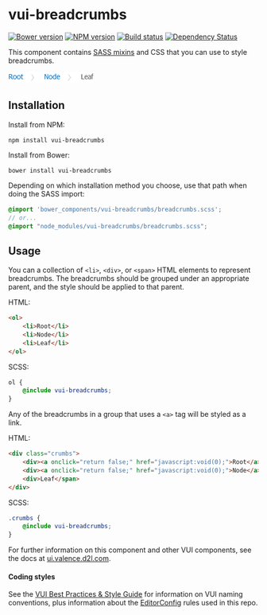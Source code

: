 # vui-breadcrumbs
[![Bower version][bower-image]][bower-url]
[![NPM version][npm-image]][npm-url]
[![Build status][ci-image]][ci-url]
[![Dependency Status][dependencies-image]][dependencies-url]

This component contains [SASS mixins](http://sass-lang.com/) and CSS that you can use to style breadcrumbs.

![screenshot of image actions](/screenshots/sample.png)

## Installation

Install from NPM:
```shell
npm install vui-breadcrumbs
```

Install from Bower:
```shell
bower install vui-breadcrumbs
```

Depending on which installation method you choose, use that path when doing the SASS import:

```scss
@import 'bower_components/vui-breadcrumbs/breadcrumbs.scss';
// or...
@import "node_modules/vui-breadcrumbs/breadcrumbs.scss";
```

## Usage

You can a collection of `<li>`, `<div>`, or `<span>` HTML elements to represent breadcrumbs. The breadcrumbs should be grouped under an appropriate parent, and the style should be applied to that parent.

HTML:
```html
<ol>
	<li>Root</li>
	<li>Node</li>
	<li>Leaf</li>
</ol>
```

SCSS:
```scss
ol {
	@include vui-breadcrumbs;
}
```

Any of the breadcrumbs in a group that uses a `<a>` tag will be styled as a link.

HTML:
```html
<div class="crumbs">
	<div><a onclick="return false;" href="javascript:void(0);">Root</a></div>
	<div><a onclick="return false;" href="javascript:void(0);">Node</a></div>
	<div>Leaf</span>
</div>
```

SCSS:
```scss
.crumbs {
	@include vui-breadcrumbs;
}
```

For further information on this component and other VUI components, see the docs at [ui.valence.d2l.com](http://ui.valence.d2l.com/).

#### Coding styles
See the [VUI Best Practices & Style Guide](https://github.com/Brightspace/valence-ui-docs/wiki/Best-Practices-&-Style-Guide) for information on VUI naming conventions, plus information about the [EditorConfig](http://editorconfig.org) rules used in this repo.

[bower-url]: http://bower.io/search/?q=vui-breadcrumbs
[bower-image]: https://img.shields.io/bower/v/vui-breadcrumbs.svg
[npm-url]: https://www.npmjs.org/package/vui-breadcrumbs
[npm-image]: https://img.shields.io/npm/v/vui-breadcrumbs.svg
[ci-url]: https://travis-ci.org/Brightspace/valence-ui-breadcrumbs
[ci-image]: https://travis-ci.org/Brightspace/valence-ui-breadcrumbs.svg?branch=master
[dependencies-url]: https://david-dm.org/brightspace/valence-ui-breadcrumbs
[dependencies-image]: https://img.shields.io/david/Brightspace/valence-ui-breadcrumbs.svg
